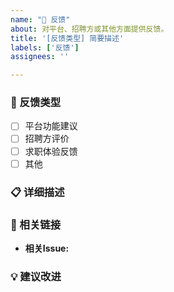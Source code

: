 ```yaml
---
name: "💬 反馈"
about: 对平台、招聘方或其他方面提供反馈。
title: '[反馈类型] 简要描述'
labels: ['反馈']
assignees: ''

---
```


### 📝 反馈类型
- [ ] 平台功能建议
- [ ] 招聘方评价
- [ ] 求职体验反馈
- [ ] 其他

### 📋 详细描述
<!-- 请详细描述你的反馈内容 -->

### 🎯 相关链接
<!-- 如果是对特定招聘信息或求职信息的反馈，请提供链接 -->
* **相关Issue:** 

### 💡 建议改进
<!-- 如果有改进建议，请在此说明 -->